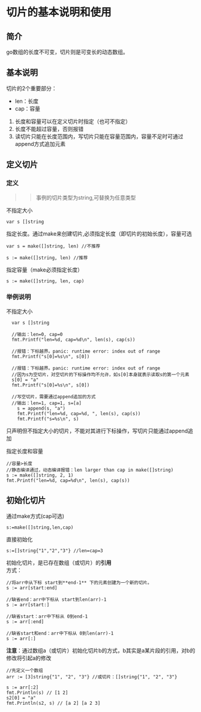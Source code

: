 # 切片的基本说明和使用

## 简介

go数组的长度不可变，切片则是可变长的动态数组。

## 基本说明

切片的2个重要部分：
* len：长度
* cap：容量

1. 长度和容量可以在定义切片时指定（也可不指定）
2. 长度不能超过容量，否则报错
3. 读切片只能在长度范围内，写切片只能在容量范围内，容量不足时可通过append方式追加元素

## 定义切片

### 定义
>> 事例的切片类型为string,可替换为任意类型

不指定大小
```
var s []string
```

指定长度。通过make来创建切片,必须指定长度（即切片的初始长度），容量可选
```
var s = make([]string, len) //不推荐

s := make([]string, len) //推荐
```

指定容量（make必须指定长度）
```
s := make([]string, len, cap)
```

### 举例说明

不指定大小
```
  var s []string

  //输出：len=0, cap=0
  fmt.Printf("len=%d, cap=%d\n", len(s), cap(s)) 

  //报错：下标越界。panic: runtime error: index out of range
  fmt.Printf("s[0]=%s\n", s[0]) 

  //报错：下标越界。panic: runtime error: index out of range
  //因为s为空切片，对空切片的下标操作均不允许，如s[0]本身就表示读取s的第一个元素
  s[0] = "a"
  fmt.Printf("s[0]=%s\n", s[0])

  //写空切片，需要通过append追加的方式
  //输出：len=1, cap=1, s=[a]
	s = append(s, "a")
	fmt.Printf("len=%d, cap=%d, ", len(s), cap(s))
	fmt.Printf("s=%s\n", s)
```
只声明但不指定大小的切片，不能对其进行下标操作，写切片只能通过append追加


指定长度和容量
```
//容量>长度
//静态编译通过，动态编译报错：len larger than cap in make([]string)
s := make([]string, 2, 1)
fmt.Printf("len=%d, cap=%d\n", len(s), cap(s))
```

## 初始化切片

通过make方式(cap可选)
```
s:=make([]string,len,cap)
```

直接初始化
```
s:=[]string{"1","2","3"} //len=cap=3
```

初始化切片，是已存在数组（或切片）的**引用**  
方式：
```
//将arr中从下标 start到**end-1** 下的元素创建为一个新的切片。
s := arr[start:end]

//缺省end：arr中下标从 start到len(arr)-1
s := arr[start:]

//缺省start：arr中下标从 0到end-1
s := arr[:end]

//缺省start和end：arr中下标从 0到len(arr)-1
s := arr[:]
```
**注意**：通过数组a（或切片）初始化切片b的方式，b其实是a某片段的引用，对b的修改将引起a的修改

```
//先定义一个数组
arr := [3]string{"1", "2", "3"} //或切片：[]string{"1", "2", "3"}

s := arr[:2]
fmt.Println(s) // [1 2]
s2[0] = "a"
fmt.Println(s2, s) // [a 2] [a 2 3]
```


